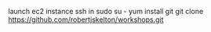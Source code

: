 launch ec2 instance
ssh in
sudo su -
yum install git
git clone https://github.com/robertjskelton/workshops.git
